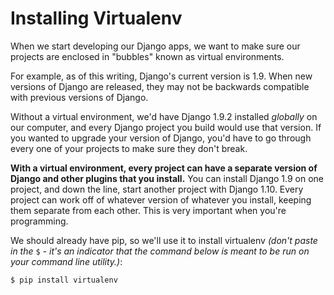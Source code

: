 # Installing Virtualenv

When we start developing our Django apps, we want to make sure our projects are enclosed in "bubbles" known as virtual environments. 

For example, as of this writing, Django's current version is 1.9. When new versions of Django are released, they may not be backwards compatible with previous versions of Django.

Without a virtual environment, we'd have Django 1.9.2 installed *globally* on our computer, and every Django project you build would use that version. If you wanted to upgrade your version of Django, you'd have to go through every one of your projects to make sure they don't break.

**With a virtual environment, every project can have a separate version of Django and other plugins that you install.** You can install Django 1.9 on one project, and down the line, start another project with Django 1.10. Every project can work off of whatever version of whatever you install, keeping them separate from each other. This is very important when you're programming.

We should already have pip, so we'll use it to install virtualenv *(don't paste
in the* `$` *- it's an indicator that the command below is meant to be run on
your command line utility.)*:

```
$ pip install virtualenv
```
